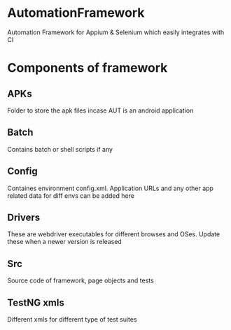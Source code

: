 # AutomationFramework
Automation Framework for Appium &amp; Selenium which easily integrates with CI

# Components of framework
## APKs
Folder to store the apk files incase AUT is an android application

## Batch 
Contains batch or shell scripts if any

## Config
Containes environment config.xml. Application URLs and any other app related data for diff envs can be added here

## Drivers
These are webdriver executables for different browses and OSes. Update these when a newer version is released

## Src
Source code of framework, page objects and tests

## TestNG xmls
Different xmls for different type of test suites
